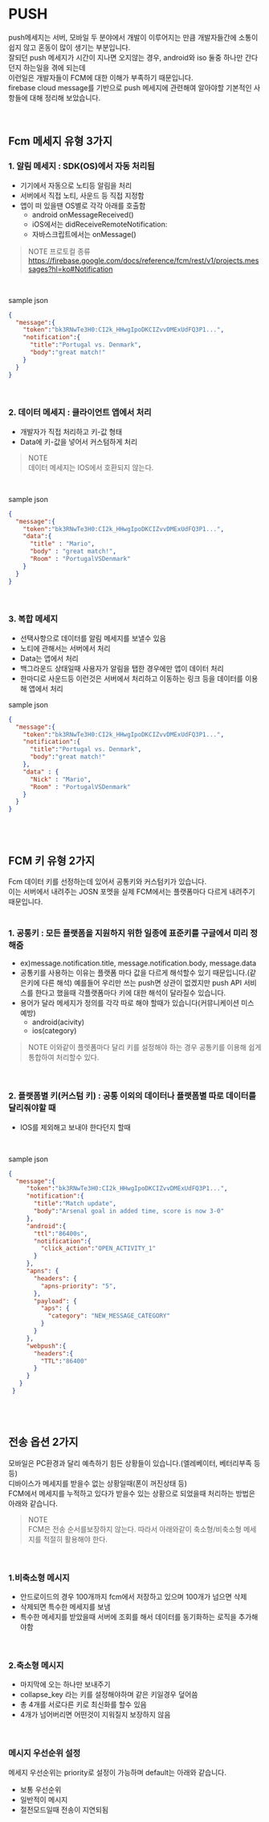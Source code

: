 # PUSH
push메세지는 서버, 모바일 두 분야에서 개발이 이루어지는 만큼 개발자들간에 소통이 쉽지 않고 혼동이 많이 생기는 부분입니다. <br> 
잘되던 push 메세지가 시간이 지나면 오지않는 경우,  android와 iso 둘중 하나만 간다던지 하는일을 겪에 되는데<br>
이런일은 개발자들이 FCM에 대한 이해가 부족하기 때문입니다.<br>
firebase cloud message를 기반으로 push 메세지에 관련해여 알아야할 기본적인 사항들에 대해 정리해 보았습니다.<br>

<br>

## Fcm 메세지 유형 3가지
### 1. 알림 메세지 : SDK(OS)에서 자동 처리됨
 - 기기에서 자동으로 노티등 알림을 처리
 - 서버에서 직접 노티, 사운드 등 직접 지정함
 - 앱이 떠 있을땐 OS별로 각각 아래를 호출함
   - android onMessageReceived()
   -  iOS에서는 didReceiveRemoteNotification:
   -  자바스크립트에서는 onMessage()  
>  NOTE 프로토컬 종류<br> https://firebase.google.com/docs/reference/fcm/rest/v1/projects.messages?hl=ko#Notification
<br>

sample json
```json
{
  "message":{
    "token":"bk3RNwTe3H0:CI2k_HHwgIpoDKCIZvvDMExUdFQ3P1...",
    "notification":{
      "title":"Portugal vs. Denmark",
      "body":"great match!"
    }
  }
}
```
<br>

### 2. 데이터 메세지 : 클라이언트 앱에서 처리
 - 개발자가 직접 처리하고 키-값 형태
 - Data에 키-값을 넣어서 커스텀하게 처리
> NOTE <br> 데이터 메세지는 IOS에서 호환되지 않는다.
<br>

sample json
```json 
{
  "message":{
    "token":"bk3RNwTe3H0:CI2k_HHwgIpoDKCIZvvDMExUdFQ3P1...",
    "data":{
      "title" : "Mario",
      "body" : "great match!",
      "Room" : "PortugalVSDenmark"
    }
  }
}
```
<br>

### 3. 복합 메세지
 - 선택사항으로 데이터를 알림 메세지를 보낼수 있음
 - 노티에 관해서는 서버에서 처리
 - Data는 앱에서 처리
 - 백그라운드 상태일때 사용자가 알림을 탭한 경우에만 앱이 데이터 처리
 - 한마디로 사운드등 이런것은 서버에서 처리하고 이동하는 링크 등을 데이터를 이용해 앱에서 처리

sample json
```json
{
  "message":{
    "token":"bk3RNwTe3H0:CI2k_HHwgIpoDKCIZvvDMExUdFQ3P1...",
    "notification":{
      "title":"Portugal vs. Denmark",
      "body":"great match!"
    },
    "data" : {
      "Nick" : "Mario",
      "Room" : "PortugalVSDenmark"
    }
  }
}
```
<br>
<br>

## FCM 키 유형 2가지
Fcm 데이터 키를 선정하는데 있어서 공통키와 커스텀키가 있습니다.<br>
이는 서버에서 내려주는 JOSN 포멧을 실제 FCM에서는 플랫폼마다 다르게 내려주기 때문입니다.<br>
<br>

### 1. 공통키 : 모든 플랫폼을 지원하지 위한 일종에 표준키를 구글에서 미리 정해줌
 - ex)message.notification.title, message.notification.body, message.data
 - 공통키를 사용하는 이유는 플랫폼 마다 값을 다르게 해석할수 있기 때문입니다.(같은키에 다른 해석)
   예를들어 우리만 쓰는 push면 상관이 없겠지만 push API 서비스를 한다고 했을때 각플랫폼마다
   키에 대한 해석이 달라질수 있습니다.
 - 용어가 달라 메세지가 정의를 각각 따로 해야 할때가 있습니다(커뮤니케이션 미스 예방) 
   - android(acivity)
   - ios(category)
> NOTE
이와같이 플렛폼마다 달리 키를 설정해야 하는 경우 공통키를 이용해 쉽게 통합하여 처리할수 있다.
<br>

### 2. 플랫폼별 키(커스텀 키) : 공통 이외의 데이터나 플랫폼별 따로 데이터를 달리줘야할 때
 - IOS를 제외해고 보내야 한다던지 할때
<br>

sample json
```json 
{
  "message":{
     "token":"bk3RNwTe3H0:CI2k_HHwgIpoDKCIZvvDMExUdFQ3P1...",
     "notification":{
       "title":"Match update",
       "body":"Arsenal goal in added time, score is now 3-0"
     },
     "android":{
       "ttl":"86400s",
       "notification":{
         "click_action":"OPEN_ACTIVITY_1"
       }
     },
     "apns": {
       "headers": {
         "apns-priority": "5",
       },
       "payload": {
         "aps": {
           "category": "NEW_MESSAGE_CATEGORY"
         }
       }
     },
     "webpush":{
       "headers":{
         "TTL":"86400"
       }
     }
   }
 }
```
<br>
<br>

## 전송 옵션 2가지
 모바일은 PC환경과 달리 예측하기 힘든 상황들이 있습니다.(엘레베이터, 베터리부족 등등)<br>
 디바이스가 메세지를 받을수 없는 상황일때(폰이 꺼진상태 등)<br>
 FCM에서 메세지를 누적하고 있다가 받을수 있는 상황으로 되었을때 처리하는 방법은 아래와 같습니다.<br>
 > NOTE <br> FCM은 전송 순서를보장하지 않는다. 따라서 아래와같이 축소형/비축소형 메세지를 적절히 활용해야 한다.
<br>

### 1.비축소형 메시지
  - 안드로이드의 경우 100개까지 fcm에서 저장하고 있으며 100개가 넘으면 삭제
  - 삭제되면 특수한 메세지를 보냄
  - 특수한 메세지를 받았을때 서버에 조회를 해서 데이터를 동기화하는 로직을 추가해야함
<br>

### 2.축소형 메시지
 - 마지막에 오는 하나만 보내주기
 - collapse_key 라는 키를 설정해야하며 같은 키일경우 덮어씀 
 - 총 4개를 서로다른 키로 최신화를 할수 있음
 - 4개가 넘어버리면 어떤것이 지워질지 보장하지 않음
<br>

### 메시지 우선순위 설정
메세지 우선순위는 priority로 설정이 가능하며 default는 아래와 같습니다.
 - 보통 우선순위
 - 일반적이 메시지
 - 절전모드일때 전송이 지연되됨
